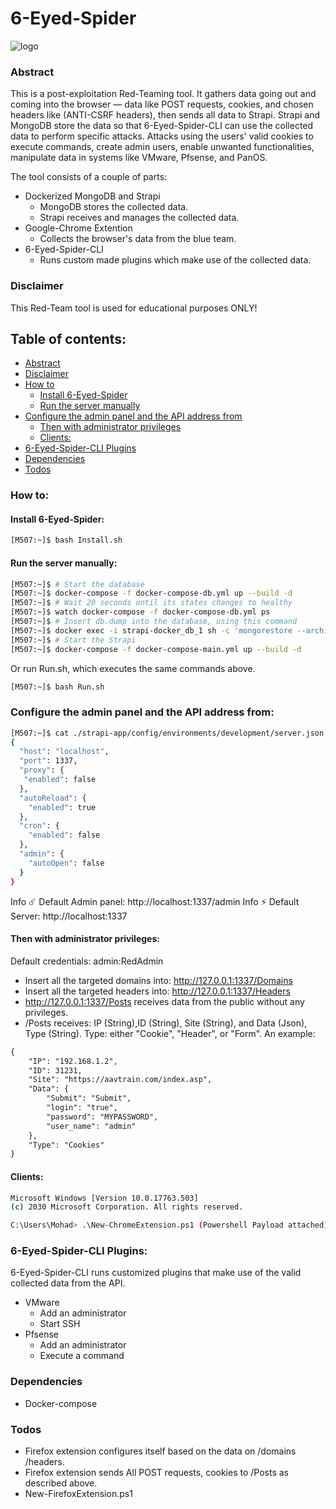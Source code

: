 # 6-Eyed-Spider
![logo](https://github.com/M507/6-Eyed-Spider/raw/master/Examples/spider-1.png)

### Abstract
This is a post-exploitation Red-Teaming tool. It gathers data going out and coming into the browser — data like POST requests, cookies, and chosen headers like (ANTI-CSRF headers), then sends all data to Strapi. Strapi and MongoDB store the data so that 6-Eyed-Spider-CLI can use the collected data to perform specific attacks. Attacks using the users' valid cookies to execute commands, create admin users, enable unwanted functionalities, manipulate data in systems like VMware, Pfsense, and PanOS. 

The tool consists of a couple of parts:
* Dockerized MongoDB and Strapi
  * MongoDB stores the collected data.
  * Strapi receives and manages the collected data.
* Google-Chrome Extention
  * Collects the browser's data from the blue team.
* 6-Eyed-Spider-CLI
  * Runs custom made plugins which make use of the collected data.

### Disclaimer
This Red-Team tool is used for educational purposes ONLY!

## Table of contents:
 * [Abstract](#abstract)
 * [Disclaimer](#disclaimer)
 * [How to](#how-to)
    * [Install 6-Eyed-Spider](#install-6-eyed-spider)
    * [Run the server manually](#run-the-server-manually)
 * [Configure the admin panel and the API address from](#configure-the-admin-panel-and-the-api-address-from)
    * [Then with administrator privileges](#then-with-administrator-privileges)
    * [Clients:](#clients)
 * [6-Eyed-Spider-CLI Plugins](#6-eyed-spider-cli-plugins)
 * [Dependencies](#dependencies)
 * [Todos](#todos)

### How to:
#### Install 6-Eyed-Spider:
```sh
[M507:~]$ bash Install.sh
```
#### Run the server manually:
```sh
[M507:~]$ # Start the database
[M507:~]$ docker-compose -f docker-compose-db.yml up --build -d
[M507:~]$ # Wait 20 seconds until its states changes to healthy 
[M507:~]$ watch docker-compose -f docker-compose-db.yml ps
[M507:~]$ # Insert db.dump into the database, using this command
[M507:~]$ docker exec -i strapi-docker_db_1 sh -c 'mongorestore --archive'< RedAdmin.dmup
[M507:~]$ # Start the Strapi
[M507:~]$ docker-compose -f docker-compose-main.yml up --build -d
```
Or run Run.sh, which executes the same commands above.
```sh
[M507:~]$ bash Run.sh
```
###  Configure the admin panel and the API address from:
```sh
[M507:~]$ cat ./strapi-app/config/environments/development/server.json
{
  "host": "localhost",
  "port": 1337,
  "proxy": {
   "enabled": false
  },
  "autoReload": {
    "enabled": true
  },
  "cron": {
    "enabled": false
  },
  "admin": {
    "autoOpen": false
  }
}
```

Info ☄️  Default Admin panel: http://localhost:1337/admin
Info ⚡️ Default Server: http://localhost:1337

#### Then with administrator privileges:
Default credentials: admin:RedAdmin
* Insert all the targeted domains into: http://127.0.0.1:1337/Domains
* Insert all the targeted headers into: http://127.0.0.1:1337/Headers
* http://127.0.0.1:1337/Posts receives data from the public without any privileges.
* /Posts receives: IP (String),ID (String), Site (String), and Data (Json), Type (String). Type: either "Cookie", "Header", or "Form".
An example:
```html
{
    "IP": "192.168.1.2",
    "ID": 31231,
    "Site": "https://aavtrain.com/index.asp",
    "Data": {
        "Submit": "Submit",
        "login": "true",
        "password": "MYPASSWORD",
        "user_name": "admin"
    },
    "Type": "Cookies"
}
```

#### Clients:
```sh
Microsoft Windows [Version 10.0.17763.503]
(c) 2030 Microsoft Corporation. All rights reserved.

C:\Users\Mohad> .\New-ChromeExtension.ps1 (Powershell Payload attached). 
```


### 6-Eyed-Spider-CLI Plugins:
6-Eyed-Spider-CLI runs customized plugins that make use of the valid collected data from the API. 
+ VMware
    + Add an administrator
    + Start SSH
+ Pfsense
    + Add an administrator
    + Execute a command

### Dependencies
+ Docker-compose

### Todos

- Firefox extension configures itself based on the data on /domains /headers.
- Firefox extension sends All POST requests, cookies to /Posts as described above.
- New-FirefoxExtension.ps1